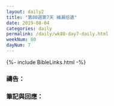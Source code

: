 ```yaml
---
layout: daily2
title: "第80週第7天 補漏拾遺"
date: 2019-08-04
categories: daily
permalink: /daily/wk80-day7-daily.html
weekNum: 80
dayNum: 7
---
```


{%- include BibleLinks.html -%}

### 禱告：

### 筆記與回應：
